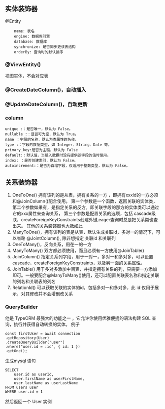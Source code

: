 
## 实体装饰器
@Entity
```angular2html
    name: 表名
    engine: 数据库引擎
    database: 数据库
    synchronize: 是否同步更该表结构
    orderBy: 查询时的默认排序
```
### @ViewEntity()
视图实体，不会对应表
### @CreateDateColumn()，自动插入
### @UpdateDateColumn()，自动更新
### column
```
unique :：是否唯一，默认为 False。
nullable :：是否可为空，默认为 True。
name ：字段的名称，默认为类属性的名称。
type :：字段的数据类型，如 Integer、String、Date 等。
primary_key:是否为主键，默认为 False
default:：默认值，当插入数据时没有提供该字段的值时使用。
index: ：是否创建索引，默认为 False。
autoincrement:：是否为自增字段，仅适用于整数类型，默认为 False。
```
## 关系装饰器
1. OneToOne()
拥有该列的是从表，拥有关系的一方 ，即拥有xxxId的一方必须和@JoinColumn()配合使用。
第一个参数是一个函数，返回关联的实体类，
第二个参数如果有，是指定关系的反方，即关联字段的那方的实体类可以通过它的xxx属性来查询关系，
第三个参数是配置关系的选项，包括 cascade级联，createForeignKeyConstraints创建外键,eager查询时总是把关系类也查出来。
其他的关系装饰器也大抵如此
2. ManyToOne()，拥有该列的表是从表，默认生成关联id，多对一的情况下，可以省略 @JointColumn(), 除非想指定 关联id 和关联列
3. OneToMany()，反向关系，用在一的一方
4. ManyToMany() 双方都必须使用，而且必须有一方使用@JoinTable()
5. JoinColumn()
   指定关系列字段，用于一对一，多对一和多对多，可以设置 cascade，createForeignKeyConstraints，以及另一面的关系属性。
6. JoinTable()
   用于多对多添加中间表，并指定拥有关系的列，只需要一方添加即可。一般要配合@ManyToMany()使用，还可以配置关联表名称和指定关联的列名和关联表的列名
7. RelationId()
   可以获取关联的实体的id，包括多对一和多对多，此 id 仅用于展示，对其修改并不会增删改关系


### QueryBuilder

他是 TypeORM 最强大的功能之一 ，它允许你使用优雅便捷的语法构建 SQL 查询，执行并获得自动转换的实体。
例子

```
const firstUser = await connection
.getRepository(User)
.createQueryBuilder("user")
.where("user.id = :id", { id: 1 })
.getOne();
```
生成mysql 语句
```angular2html
SELECT
    user.id as userId,
    user.firstName as userFirstName,
    user.lastName as userLastName
FROM users user
WHERE user.id = 1
```
然后返回一个 User 实例
